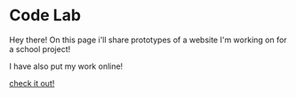 # Code Lab

<p>Hey there! On this page i'll share prototypes of a website I'm working on for a school project!</p>
<p>I have also put my work online!</p>
<a href="https://iljavaneck.github.io/codelab-proto">check it out!<a>
